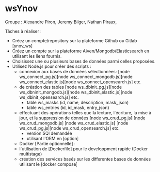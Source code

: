 # wsYnov

Groupe : Alexandre Piron, Jeremy Bilger, Nathan Piraux,

Tâches à réaliser :
* Créez un compte/repository sur la plateforme Github ou Gitlab   [ynov_ws]
* Créez un compte sur la plateforme Aiven/Mongodb/Elasticsearch en utilisant les liens fournis.
* Choisissez une ou plusieurs bases de données parmi celles proposées.
* Utilisez Node.js pour créer des scripts :
  - connexion aux bases de données sélectionnées:  [node ws_connect_pg.js][node ws_connect_mongodb.js][node ws_connect_elastic.js][node ws_connect_opensearch.js] etc.
  - de création des tables [node ws_dbinit_pg.js][node ws_dbninit_mongodb.js][node ws_dbinit_elastic.js][node ws_dbinit_opensearch.js] etc.
    - table ws_masks (id, name, description, mask_json)
    - table ws_entries (id, id_mask, entry_json)
  - effectuant des opérations telles que la lecture, l'écriture, la mise à jour, et la suppression de données [node ws_crud_pg.js] [node ws_crud_mongodb.js] [node ws_crud_elastic.js] [node ws_crud_pg.js][node ws_crud_opensearch.js] etc.
    - version SQl demandée
    - utilisant l'ORM   en [option]
  * Docker [Partie optionnelle] :
  - l'utilisation de [Dockerfile] pour le developpment rapide (Docker multistage)
  - création des services basés sur les differentes bases de données utilisant le [docker compose]

